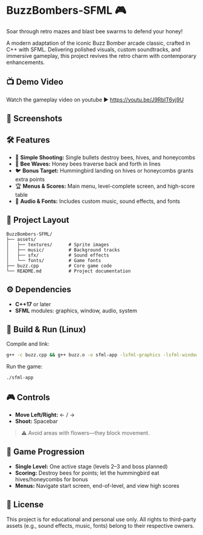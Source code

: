 # BuzzBombers-SFML 🎮

Soar through retro mazes and blast bee swarms to defend your honey!

A modern adaptation of the iconic Buzz Bomber arcade classic, crafted in C++ with SFML. Delivering polished visuals, custom soundtracks, and immersive gameplay, this project revives the retro charm with contemporary enhancements.

## 📺 Demo Video
Watch the gameplay video on youtube
▶️ https://youtu.be/J9RbIT6yj9U

## 📸 Screenshots

## 🛠 Features

* 🔫 **Simple Shooting:** Single bullets destroy bees, hives, and honeycombs
* 🐝 **Bee Waves:** Honey bees traverse back and forth in lines
* 🐦 **Bonus Target:** Hummingbird landing on hives or honeycombs grants extra points
* 🏆 **Menus & Scores:** Main menu, level-complete screen, and high-score table
* 🎵 **Audio & Fonts:** Includes custom music, sound effects, and fonts

## 📁 Project Layout

```plaintext
BuzzBombers-SFML/
├── assets/
│   ├── textures/      # Sprite images
│   ├── music/         # Background tracks
│   ├── sfx/           # Sound effects
│   └── fonts/         # Game fonts
├── buzz.cpp           # Core game code
└── README.md          # Project documentation
```

## ⚙️ Dependencies

* **C++17** or later
* **SFML** modules: graphics, window, audio, system

## 🚀 Build & Run (Linux)

Compile and link:

```bash
g++ -c buzz.cpp && g++ buzz.o -o sfml-app -lsfml-graphics -lsfml-window -lsfml-audio -lsfml-system
```

Run the game:

```bash
./sfml-app
```

## 🎮 Controls

* **Move Left/Right:** ← / →
* **Shoot:** Spacebar
> ⚠️ Avoid areas with flowers—they block movement.

## 👑 Game Progression

* **Single Level:** One active stage (levels 2–3 and boss planned)
* **Scoring:** Destroy bees for points; let the hummingbird eat hives/honeycombs for bonus
* **Menus:** Navigate start screen, end-of-level, and view high scores

## 📜 License

This project is for educational and personal use only. All rights to third-party assets (e.g., sound effects, music, fonts) belong to their respective owners.
